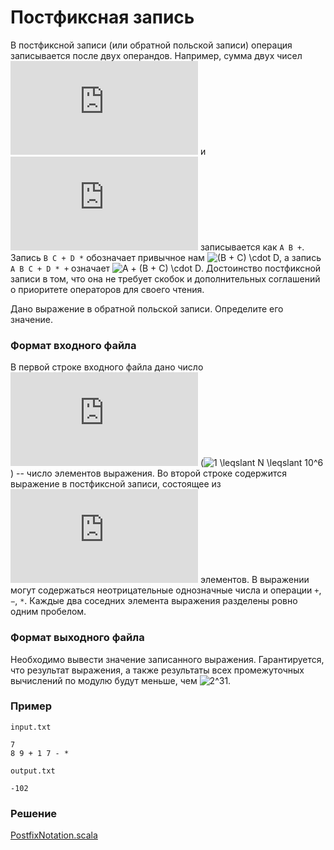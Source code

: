 # Постфиксная запись

В постфиксной записи (или обратной польской записи) операция записывается после двух операндов.  Например, сумма двух чисел ![A](https://latex.codecogs.com/svg.latex?A) и ![B](https://latex.codecogs.com/svg.latex?B) записывается как `A B +`.  Запись `B C + D *` обозначает привычное нам ![(B + C) \cdot D](https://latex.codecogs.com/svg.latex?(B+C)%20\cdot%20D), а запись `A B C + D * +` означает ![A + (B + C) \cdot D](https://latex.codecogs.com/svg.latex?A+(B+C)%20\cdot%20D).  Достоинство постфиксной записи в том, что она не требует скобок и дополнительных соглашений о приоритете операторов для своего чтения.

Дано выражение в обратной польской записи.  Определите его значение.

### Формат входного файла

В первой строке входного файла дано число ![N](https://latex.codecogs.com/svg.latex?N) (![1 \leqslant N \leqslant 10^6](https://latex.codecogs.com/svg.latex?1%20\leqslant%20N%20\leqslant%2010^6)) -- число элементов выражения.  Во второй строке содержится выражение в постфиксной записи, состоящее из ![N](https://latex.codecogs.com/svg.latex?N) элементов.  В выражении могут содержаться неотрицательные однозначные числа и операции `+`, `−`, `*`.  Каждые два соседних элемента выражения разделены ровно одним пробелом.

### Формат выходного файла

Необходимо вывести значение записанного выражения.  Гарантируется, что результат выражения, а также результаты всех промежуточных вычислений по модулю будут меньше, чем ![2^31](https://latex.codecogs.com/svg.latex?2^{31}).

### Пример

`input.txt`
```
7
8 9 + 1 7 - *
```

`output.txt`
```
-102
```

### Решение

[PostfixNotation.scala](PostfixNotation.scala)
